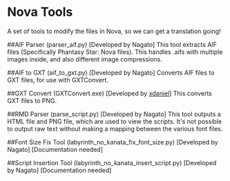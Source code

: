 # Nova Tools

A set of tools to modify the files in Nova, so we can get a translation going!

##AIF Parser (parser_aif.py) [Developed by Nagato]
This tool extracts AIF files (Specifically Phantasy Star: Nova files). This handles .aifs with multiple images inside, and also different image compressions.

##AIF to GXT (aif_to_gxt.py) [Developed by Nagato]
Converts AIF files to GXT files, for use with GXTConvert.

##GXT Convert (GXTConvert.exe) [Developed by [xdaniel](https://twitter.com/xdanieldzd)]
This converts GXT files to PNG.

##RMD Parser (parse_script.py)  [Developed by Nagato]
This tool outputs a HTML file and PNG file, which are used to view the scripts. It's not possible to output raw text without making a mapping between the various font files.

##Font Size Fix Tool (labyrinth_no_kanata_fix_font_size.py) [Developed by Nagato]
[Documentation needed]

##Script Insertion Tool (labyrinth_no_kanata_insert_script.py) [Developed by Nagato]
[Documentation needed]
